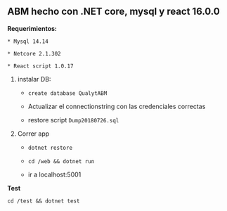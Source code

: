 ## ABM hecho con .NET core, mysql y react 16.0.0 


**Requerimientos:**

    * Mysql 14.14

    * Netcore 2.1.302

    * React script 1.0.17



1) instalar DB:

    * `create database QualytABM`

    * Actualizar el connectionstring con las credenciales correctas

    * restore script `Dump20180726.sql`

2) Correr app

    * `dotnet restore`

    * `cd /web && dotnet run`

    * ir a localhost:5001

**Test**

`cd /test && dotnet test`
